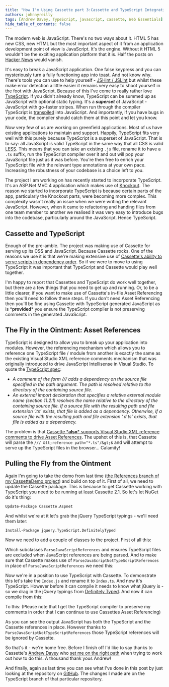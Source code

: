 ```yaml
---
title: "How I'm Using Cassette part 3:Cassette and TypeScript Integration"
authors: johnnyreilly
tags: [Andrew Davey, TypeScript, javascript, cassette, Web Essentials]
hide_table_of_contents: false
---
```


The modern web is JavaScript. There's no two ways about it. HTML 5 has new CSS, new HTML but the most important aspect of it from an application development point of view is JavaScript. It's the engine. Without it HTML 5 wouldn't be the exciting application platform that it is. Half the posts on [Hacker News](https://news.ycombinator.com/) would vanish.

It's easy to break a JavaScript application. One false keypress and you can mysteriously turn a fully functioning app into toast. And not know why. There's tools you can use to help yourself - [JSHint / JSLint](../2012-04-23-jshint-customising-your-hurt-feelings/index.md) but whilst these make error detection a little easier it remains very easy to shoot yourself in the foot with JavaScript. Because of this I've come to really rather love [TypeScript](http://www.typescriptlang.org/). If you didn't already know, TypeScript can be summed up as JavaScript with optional static typing. It's a **_superset_** of JavaScript - JavaScript with go-faster stripes. When run through the compiler TypeScript is [transpiled](https://en.wikipedia.org/wiki/Source-to-source_compiler) into JavaScript. And importantly, if you have bugs in your code, the compiler should catch them at this point and let you know.

Now very few of us are working on greenfield applications. Most of us have existing applications to maintain and support. Happily, TypeScript fits very well with this purely because TypeScript is a superset of JavaScript. That is to say: all JavaScript is valid TypeScript in the same way that all CSS is valid [LESS](http://lesscss.org/). This means that you can take an existing `.js` file, rename it to have a `.ts` suffix, run the TypeScript compiler over it and out will pop your JavaScript file just as it was before. You're then free to enrich your TypeScript file with the relevant type annotations at your own pace. Increasing the robustness of your codebase is a choice left to you.

The project I am working on has recently started to incorporate TypeScript. It's an ASP.Net MVC 4 application which makes use of [Knockout](http://knockoutjs.com/). The reason we started to incorporate TypeScript is because certain parts of the app, particularly the Knockout parts, were becoming more complex. This complexity wasn't really an issue when we were writing the relevant JavaScript. However, when it came to refactoring and handing files from one team member to another we realised it was very easy to introduce bugs into the codebase, particularly around the JavaScript. Hence TypeScript.

## Cassette and TypeScript

Enough of the pre-amble. The project was making use of Cassette for serving up its CSS and JavaScript. Because Cassette rocks. One of the reasons we use it is that we're making extensive use of [Cassette's ability to serve scripts in dependency order](../2013-06-06-how-im-using-cassette-part-2/index.md). So if we were to move to using TypeScript it was important that TypeScript and Cassette would play well together.

I'm happy to report that Cassettes and TypeScript do work well together, but there are a few things that you need to get up and running. Or, to be a little clearer, if you want to make use of Cassette's in-file Asset Referencing then you'll need to follow these steps. If you don't need Asset Referencing then you'll be fine using Cassette with TypeScript generated JavaScript as is \***provided**\* you ensure the TypeScript compiler is not preserving comments in the generated JavaScript.

## The Fly in the Ointment: Asset References

TypeScript is designed to allow you to break up your application into modules. However, the referencing mechanism which allows you to reference one TypeScript file / module from another is exactly the same as the existing Visual Studio XML reference comments mechanism that was originally introduced to drive JavaScript Intellisense in Visual Studio. To quote the [TypeScript spec](http://www.typescriptlang.org/Content/TypeScript%20Language%20Specification.pdf):

- _A comment of the form /// <reference path="…"/> adds a dependency on the source file specified in the path argument. The path is resolved relative to the directory of the containing source file._
- _An external import declaration that specifies a relative external module name (section 11.2.1) resolves the name relative to the directory of the containing source file. If a source file with the resulting path and file extension ‘.ts’ exists, that file is added as a dependency. Otherwise, if a source file with the resulting path and file extension ‘.d.ts’ exists, that file is added as a dependency._

The problem is that [Cassette \***also**\* supports Visual Studio XML reference comments to drive Asset References](http://getcassette.net/documentation/v1/AssetReferences). The upshot of this is, that Cassette will parse the `/// &lt;reference path="*.ts"/&gt;`s and will attempt to serve up the TypeScript files in the browser... Calamity!

## Pulling the Fly from the Ointment

Again I'm going to take the demo from last time ([the References branch of my CassetteDemo project](https://github.com/johnnyreilly/CassetteDemo/tree/References)) and build on top of it. First of all, we need to update the Cassette package. This is because to get Cassette working with TypeScript you need to be running at least Cassette 2.1. So let's let NuGet do it's thing:

`Update-Package Cassette.Aspnet`

And whilst we're at it let's grab the jQuery TypeScript typings - we'll need them later:

`Install-Package jquery.TypeScript.DefinitelyTyped`

Now we need to add a couple of classes to the project. First of all this:

<script src="https://gist.github.com/johnnyreilly/5934706.js?file=ParseJavaScriptNotTypeScriptReferences.cs"></script>

Which subclasses `ParseJavaScriptReferences` and ensures TypeScript files are excluded when JavaScript references are being parsed. And to make sure that Cassette makes use of `ParseJavaScriptNotTypeScriptReferences` in place of `ParseJavaScriptReferences` we need this:

<script src="https://gist.github.com/johnnyreilly/5934706.js?file=InsertIntoPipelineParseJavaScriptNotTypeScriptReferences.cs"></script>

Now we're in a position to use TypeScript with Cassette. To demonstrate this let's take the `Index.js` and rename it to `Index.ts`. And now it's TypeScript. However before it can compile it needs to know what jQuery is - so we drag in the jQuery typings from [Definitely Typed](http://github.com/borisyankov/DefinitelyTyped). And now it can compile from this:

<script src="https://gist.github.com/johnnyreilly/5934706.js?file=Index.ts"></script>

To this: (Please note that I get the TypeScript compiler to preserve my comments in order that I can continue to use Cassettes Asset Referencing)

<script src="https://gist.github.com/johnnyreilly/5934706.js?file=Index.js"></script>

As you can see the output JavaScript has both the TypeScript and the Cassette references in place. However thanks to `ParseJavaScriptNotTypeScriptReferences` those TypeScript references will be ignored by Cassette.

So that's it - we're home free. Before I finish off I'd like to say thanks to Cassette's [Andrew Davey](http://twitter.com/andrewdavey) who [set me on the right path](https://groups.google.com/forum/?fromgroups=#!topic/cassette/SM3Rxh48D7Q) when trying to work out how to do this. A thousand thank yous Andrew!

And finally, again as last time you can see what I've done in this post by just looking at the repository on [GitHub](https://github.com/johnnyreilly/CassetteDemo/tree/TypeScript). The changes I made are on the TypeScript branch of that particular repository.
